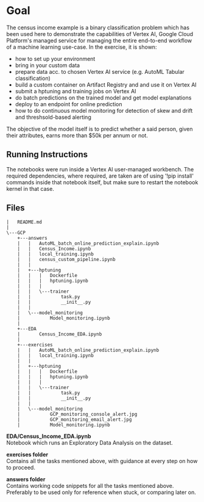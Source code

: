# Goal
The census income example is a binary classification problem which has been used here to demonstrate the capabilities of Vertex AI, Google Cloud Platform's managed service for managing the entire end-to-end workflow of a machine learning use-case. In the exercise, it is shown:
- how to set up your environment
- bring in your custom data
- prepare data acc. to chosen Vertex AI service (e.g. AutoML Tabular classification)
- build a custom container on Artifact Registry and and use it on Vertex AI
- submit a hptuning and training jobs on Vertex AI
- do batch predictions on the trained model and get model explanations
- deploy to an endpoint for online prediction
- how to do continuous model monitoring for detection of skew and drift and threshsold-based alerting

The objective of the model itself is to predict whether a said person, given their attributes, earns more than $50k per annum or not.

## Running Instructions
The notebooks were run inside a Vertex AI user-managed workbench. The required dependencies, where required, are taken are of using '!pip install' commands inside that notebook itself, but make sure to restart the notebook kernel in that case.

## Files
```
|   README.md
|
\---GCP
    +---answers
    |   |   AutoML_batch_online_prediction_explain.ipynb
    |   |   Census_Income.ipynb
    |   |   local_training.ipynb
    |   |   census_custom_pipeline.ipynb
    |   |
    |   +---hptuning
    |   |   |   Dockerfile
    |   |   |   hptuning.ipynb
    |   |   |
    |   |   \---trainer
    |   |           task.py
    |   |           __init__.py
    |   |
    |   \---model_monitoring
    |           Model_monitoring.ipynb
    |
    +---EDA
    |       Census_Income_EDA.ipynb
    |
    +---exercises
    |   |   AutoML_batch_online_prediction_explain.ipynb
    |   |   local_training.ipynb
    |   |
    |   +---hptuning
    |   |   |   Dockerfile
    |   |   |   hptuning.ipynb
    |   |   |
    |   |   \---trainer
    |   |           task.py
    |   |           __init__.py
    |   |
    |   \---model_monitoring
    |           GCP_monitoring_console_alert.jpg
    |           GCP_monitoring_email_alert.jpg
    |           Model_monitoring.ipynb
```
**EDA/Census_Income_EDA.ipynb**
<br>
Notebook which runs an Exploratory Data Analysis on the dataset.

**exercises folder**
<br>
Contains all the tasks mentioned above, with guidance at every step on how to proceed.

**answers folder**
<br>
Contains working code snippets for all the tasks mentioned above. Preferably to be used only for reference when stuck, or comparing later on.